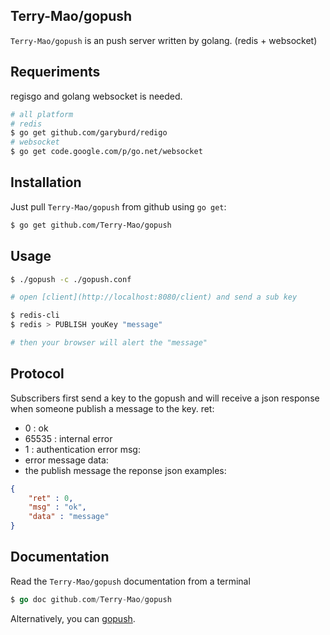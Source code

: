 ## Terry-Mao/gopush

`Terry-Mao/gopush` is an push server written by golang. (redis + websocket)

## Requeriments
regisgo and golang websocket is needed.
```sh
# all platform
# redis
$ go get github.com/garyburd/redigo
# websocket
$ go get code.google.com/p/go.net/websocket 
```

## Installation
Just pull `Terry-Mao/gopush` from github using `go get`:

```sh
$ go get github.com/Terry-Mao/gopush
```

## Usage
```sh
$ ./gopush -c ./gopush.conf

# open [client](http://localhost:8080/client) and send a sub key

$ redis-cli 
$ redis > PUBLISH youKey "message"

# then your browser will alert the "message"
```

## Protocol
Subscribers first send a key to the gopush and will receive a json response 
when someone publish a message to the key.
ret:
* 0 : ok
* 65535 : internal error
* 1 : authentication error
msg:
* error message
data:
* the publish message
the reponse json examples:
```json
{
    "ret" : 0,
    "msg" : "ok",
    "data" : "message"
}
```

## Documentation
Read the `Terry-Mao/gopush` documentation from a terminal

```go
$ go doc github.com/Terry-Mao/gopush
```

Alternatively, you can [gopush](http://go.pkgdoc.org/github.com/Terry-Mao/gopush).

